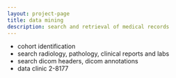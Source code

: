 ```yaml
---
layout: project-page
title: data mining
description: search and retrieval of medical records
---
```


- cohort identification
- search radiology, pathology, clinical reports and labs 
- search dicom headers, dicom annotations
- data clinic 2-8177

             
 
 
 
